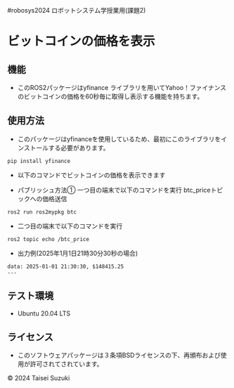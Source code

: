 #robosys2024
ロボットシステム学授業用(課題2)
# ビットコインの価格を表示

## 機能

- このROS2パッケージはyfinance ライブラリを用いてYahoo！ファイナンスのビットコインの価格を60秒毎に取得し表示する機能を持ちます。

## 使用方法
- このパッケージはyfinanceを使用しているため、最初にこのライブラリをインストールする必要があります。

```
pip install yfinance
```

- 以下のコマンドでビットコインの価格を表示できます

- パブリッシュ方法①
 一つ目の端末で以下のコマンドを実行
 btc_priceトピックへの価格送信

```
ros2 run ros2mypkg btc
```

- 二つ目の端末で以下のコマンドを実行

```
ros2 topic echo /btc_price
```
- 出力例(2025年1月1日21時30分30秒の場合)
```
data: 2025-01-01 21:30:30, $148415.25
---
```

## テスト環境
- Ubuntu 20.04 LTS

## ライセンス
- このソフトウェアパッケージは３条項BSDライセンスの下、再頒布および使用が許可されてされています。

© 2024 Taisei Suzuki
